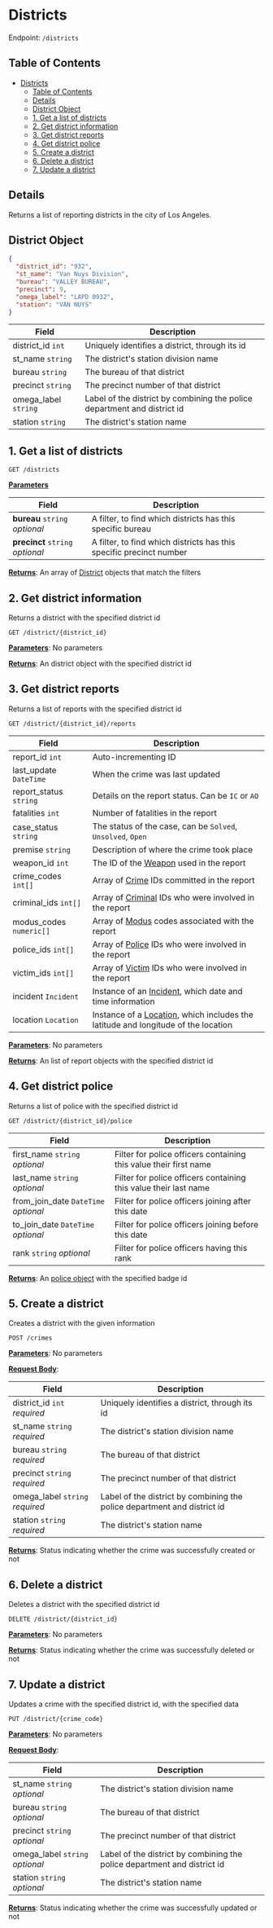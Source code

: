 # Districts

Endpoint: `/districts`

## Table of Contents

- [Districts](#districts)
  - [Table of Contents](#table-of-contents)
  - [Details](#details)
  - [District Object](#district-object)
  - [1. Get a list of districts](#1-get-a-list-of-districts)
  - [2. Get district information](#2-get-district-information)
  - [3. Get district reports](#3-get-district-reports)
  - [4. Get district police](#4-get-district-police)
  - [5. Create a district](#5-create-a-district)
  - [6. Delete a district](#6-delete-a-district)
  - [7. Update a district](#7-update-a-district)

## Details

Returns a list of reporting districts in the city of Los Angeles.

## District Object

```json
{
  "district_id": "932",
  "st_name": "Van Nuys Division",
  "bureau": "VALLEY BUREAU",
  "precinct": 9,
  "omega_label": "LAPD 0932",
  "station": "VAN NUYS"
}
```

| Field                | Description                                                              |
|----------------------|--------------------------------------------------------------------------|
| district_id `int`    | Uniquely identifies a district, through its id                           |
| st_name `string`     | The district's station division name                                     |
| bureau `string`      | The bureau of that district                                              |
| precinct `string`    | The precinct number of that district                                     |
| omega_label `string` | Label of the district by combining the police department and district id |
| station `string`     | The district's station name                                              |

## 1. Get a list of districts

`GET /districts`

**<u>Parameters</u>**

| Field                            | Description                                                         |
|----------------------------------|---------------------------------------------------------------------|
| **bureau** `string` *optional*   | A filter, to find which districts has this specific bureau          |
| **precinct** `string` *optional* | A filter, to find which districts has this specific precinct number |

**<u>Returns</u>**: An array of [District](#district-object) objects that match the filters

## 2. Get district information

Returns a district with the specified district id

`GET /district/{district_id}`

**<u>Parameters</u>**: No parameters

**<u>Returns</u>**: An district object with the specified district id

## 3. Get district reports

Returns a list of reports with the specified district id

`GET /district/{district_id}/reports`

| Field                   | Description                                                                                                     |
|-------------------------|-----------------------------------------------------------------------------------------------------------------|
| report_id `int`         | Auto-incrementing ID                                                                                            |
| last_update `DateTime`  | When the crime was last updated                                                                                 |
| report_status `string`  | Details on the report status. Can be `IC` or `AO`                                                               |
| fatalities `int`        | Number of fatalities in the report                                                                              |
| case_status `string`    | The status of the case, can be `Solved`, `Unsolved`, `Open`                                                     |
| premise `string`        | Description of where the crime took place                                                                       |
| weapon_id `int`         | The ID of the [Weapon](weapons.md#weapon-object) used in the report                                             |
| crime_codes `int[]`     | Array of [Crime](crimes.md#crime-object) IDs committed in the report                                            |
| criminal_ids `int[]`    | Array of [Criminal](criminals.md#criminal-object) IDs who were involved in the report                           |
| modus_codes `numeric[]` | Array of [Modus](modi.md#modus-object) codes associated with the report                                         |
| police_ids `int[]`      | Array of [Police](police.md#police-object) IDs who were involved in the report                                  |
| victim_ids `int[]`      | Array of [Victim](victims.md#victim-object) IDs who were involved in the report                                 |
| incident `Incident`     | Instance of an [Incident](reports.md#incident-object), which date and time information                          |
| location `Location`     | Instance of a [Location](reports.md#location-object), which includes the latitude and longitude of the location |

**<u>Parameters</u>**: No parameters

**<u>Returns</u>**: An list of report objects with the specified district id

## 4. Get district police

Returns a list of police with the specified district id

`GET /district/{district_id}/police`

| Field                                | Description                                                       |
|--------------------------------------|-------------------------------------------------------------------|
| first_name `string` *optional*       | Filter for police officers containing this value their first name |
| last_name `string` *optional*        | Filter for police officers containing this value their last name  |
| from_join_date `DateTime` *optional* | Filter for police officers joining after this date                |
| to_join_date `DateTime` *optional*   | Filter for police officers joining before this date               |
| rank `string` *optional*             | Filter for police officers having this rank                       |

**<u>Returns</u>**: An [police object](police.md#police-object) with the specified badge id

## 5. Create a district

Creates a district with the given information

`POST /crimes`

**<u>Parameters</u>**: No parameters

**<u>Request Body</u>**:

| Field                           | Description                                                              |
|---------------------------------|--------------------------------------------------------------------------|
| district_id `int` *required*    | Uniquely identifies a district, through its id                           |
| st_name `string` *required*     | The district's station division name                                     |
| bureau `string` *required*      | The bureau of that district                                              |
| precinct `string` *required*    | The precinct number of that district                                     |
| omega_label `string` *required* | Label of the district by combining the police department and district id |
| station `string` *required*     | The district's station name                                              |

**<u>Returns</u>**: Status indicating whether the crime was successfully created or not

## 6. Delete a district

Deletes a district with the specified district id

`DELETE /district/{district_id}`

**<u>Parameters</u>**: No parameters

**<u>Returns</u>**: Status indicating whether the crime was successfully deleted or not

## 7. Update a district

Updates a crime with the specified district id, with the specified data

`PUT /district/{crime_code}`

**<u>Parameters</u>**: No parameters

**<u>Request Body</u>**:

| Field                           | Description                                                              |
|---------------------------------|--------------------------------------------------------------------------|
| st_name `string` *optional*     | The district's station division name                                     |
| bureau `string` *optional*      | The bureau of that district                                              |
| precinct `string` *optional*    | The precinct number of that district                                     |
| omega_label `string` *optional* | Label of the district by combining the police department and district id |
| station `string` *optional*     | The district's station name                                              |

**<u>Returns</u>**: Status indicating whether the crime was successfully updated or not
